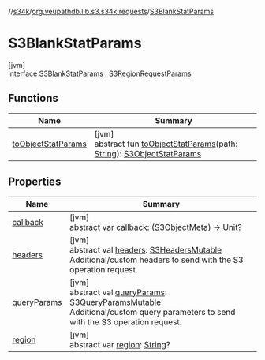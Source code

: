 //[s34k](../../../index.md)/[org.veupathdb.lib.s3.s34k.requests](../index.md)/[S3BlankStatParams](index.md)

# S3BlankStatParams

[jvm]\
interface [S3BlankStatParams](index.md) : [S3RegionRequestParams](../-s3-region-request-params/index.md)

## Functions

| Name | Summary |
|---|---|
| [toObjectStatParams](to-object-stat-params.md) | [jvm]<br>abstract fun [toObjectStatParams](to-object-stat-params.md)(path: [String](https://kotlinlang.org/api/latest/jvm/stdlib/kotlin/-string/index.html)): [S3ObjectStatParams](../../org.veupathdb.lib.s3.s34k.requests.object/-s3-object-stat-params/index.md) |

## Properties

| Name | Summary |
|---|---|
| [callback](callback.md) | [jvm]<br>abstract var [callback](callback.md): ([S3ObjectMeta](../../org.veupathdb.lib.s3.s34k.response.object/-s3-object-meta/index.md)) -&gt; [Unit](https://kotlinlang.org/api/latest/jvm/stdlib/kotlin/-unit/index.html)? |
| [headers](../-s3-request-params/headers.md) | [jvm]<br>abstract val [headers](../-s3-request-params/headers.md): [S3HeadersMutable](../../org.veupathdb.lib.s3.s34k.fields.headers/-s3-headers-mutable/index.md)<br>Additional/custom headers to send with the S3 operation request. |
| [queryParams](../-s3-request-params/query-params.md) | [jvm]<br>abstract val [queryParams](../-s3-request-params/query-params.md): [S3QueryParamsMutable](../../org.veupathdb.lib.s3.s34k.fields.query_params/-s3-query-params-mutable/index.md)<br>Additional/custom query parameters to send with the S3 operation request. |
| [region](../-s3-region-request-params/region.md) | [jvm]<br>abstract var [region](../-s3-region-request-params/region.md): [String](https://kotlinlang.org/api/latest/jvm/stdlib/kotlin/-string/index.html)? |
